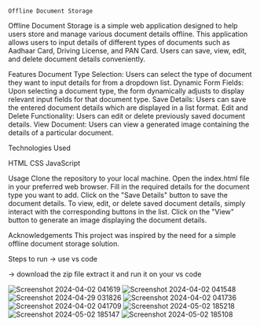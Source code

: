 
                                                                                                        Offline Document Storage
                                                                                                     
                                                                                                     
                                                                                                     
                                                                                                     
                                                                                                     
Offline Document Storage is a simple web application designed to help users store and manage various document details offline. This application allows users to input details of different types of documents such as Aadhaar Card, Driving License, and PAN Card. Users can save, view, edit, and delete document details conveniently.



Features
Document Type Selection: Users can select the type of document they want to input details for from a dropdown list.
Dynamic Form Fields: Upon selecting a document type, the form dynamically adjusts to display relevant input fields for that document type.
Save Details: Users can save the entered document details which are displayed in a list format.
Edit and Delete Functionality: Users can edit or delete previously saved document details.
View Document: Users can view a generated image containing the details of a particular document.



Technologies Used




HTML
CSS
JavaScript



Usage
Clone the repository to your local machine.
Open the index.html file in your preferred web browser.
Fill in the required details for the document type you want to add.
Click on the "Save Details" button to save the document details.
To view, edit, or delete saved document details, simply interact with the corresponding buttons in the list.
Click on the "View" button to generate an image displaying the document details.



Acknowledgements
This project was inspired by the need for a simple offline document storage solution.



Steps to run
-> use vs code 

-> download the zip file extract it and run it on your vs code


![Screenshot 2024-04-02 041619](https://github.com/ghanishth-rajput/PWA/assets/139054853/b029a705-14c2-49aa-a580-312810f6f7ba)
![Screenshot 2024-04-02 041548](https://github.com/ghanishth-rajput/PWA/assets/139054853/c795a792-7d7a-4b38-9920-2583e9867f83)
![Screenshot 2024-04-29 031826](https://github.com/ghanishth-rajput/PWA/assets/139054853/5b411ce7-7ece-4aea-95c5-8498a2919f03)
![Screenshot 2024-04-02 041736](https://github.com/ghanishth-rajput/PWA/assets/139054853/902fa2d2-10b6-4fae-bdb4-d72b34e9318b)
![Screenshot 2024-04-02 041709](https://github.com/ghanishth-rajput/PWA/assets/139054853/4b58cc9a-448d-4554-99c3-f583cc91828a)
![Screenshot 2024-05-02 185218](https://github.com/ghanishth-rajput/PWA/assets/139054853/b3514ee7-c2e3-45a2-97a4-c81d853a73f7)
![Screenshot 2024-05-02 185147](https://github.com/ghanishth-rajput/PWA/assets/139054853/a9abb107-dc71-4083-bf3a-c208475291c5)
![Screenshot 2024-05-02 185108](https://github.com/ghanishth-rajput/PWA/assets/139054853/27b2dfb9-9e4c-40f5-aabf-2036e61c0b43)

